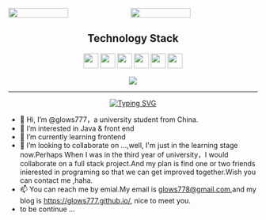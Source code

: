 <p style="display:flex">
  <img src="https://github-readme-stats.vercel.app/api?username=glows777&show_icons=true&theme=dracula" style="width:49%"/>
  <img src="https://github-readme-streak-stats.herokuapp.com/?user=glows777&show_icons=true&locale=en&layout=compact&theme=dracula" style="width:49%"/>
</p>
<h2 align="center">Technology Stack</h2>
<p align="center">
  <img style="height: 30px" src="https://img.shields.io/badge/-JavaScript-black?style=flat-square&logo=javascript"/>
  <img style="height: 30px" src="https://img.shields.io/badge/-TypeScript-black?style=flat-square&logo=typescript"/>
  <img style="height: 30px" src="https://img.shields.io/badge/-Nodejs-black?style=flat-square&logo=Node.js"/>
  <img style="height: 30px" src="https://img.shields.io/badge/-Nestjs-black?style=flat-square&logo=Nestjs"/>
  <img style="height: 30px" src="https://img.shields.io/badge/-React-black?style=flat-square&logo=react"/>
  <img style="height: 30px" src="https://img.shields.io/badge/-Vuejs-black?style=flat-square&logo=vue.js" />
</p>
<p align="center">
  <img src="https://github-readme-stats.vercel.app/api/top-langs/?username=glows777&layout=compact&theme=dracula" />
</p>

--- 

<p align="center">
  <a href="https://git.io/typing-svg"><img src="https://readme-typing-svg.demolab.com?font=Fira+Code&pause=1000&width=635&lines=Hello%2C+it's+Liam+Wang+here" alt="Typing SVG" /></a>
</p>

- 👋 Hi, I’m @glows777，a university student from China.
- 👀 I’m interested in Java & front end
- 🌱 I’m currently learning frontend
- 💞️ I’m looking to collaborate on ...,well, I'm just in the learning stage now.Perhaps When I was in the third year of university，I would collaborate on a full stack project.And my plan is find one or two friends inierested in programing so that we can get improved together.Wish you can contact me ,haha.
- 📫 You can reach me by emial.My email is glows778@gmail.com,and my blog is https://glows777.github.io/, nice to meet you.
- to be continue ...


<!--[![Ashutosh's github activity graph](https://github-readme-activity-graph.vercel.app/graph?username=glows777&theme=dracula)](https://github.com/ashutosh00710/github-readme-activity-graph)-->
